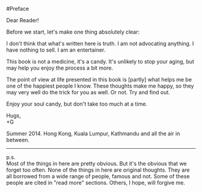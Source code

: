 #Preface

Dear Reader!

Before we start, let's make one thing absolutely clear:

I don't think that what's written here is truth. I am not advocating anything. I have nothing to sell. I am an entertainer.

This book is not a medicine, it's a candy. It's unlikely to stop your aging, but may help you enjoy the process a bit more.

The point of view at life presented in this book is [partly] what helps me be one of the happiest people I know. These thoughts make me happy, so they may very well do the trick for you as well. Or not. Try and find out.

Enjoy your soul candy, but don't take too much at a time.

Hugs,  
+G

Summer 2014. Hong Kong, Kuala Lumpur, Kathmandu and all the air in between.

* * *
p.s.  
Most of the things in here are pretty obvious. But it's the obvious that we forget too often. None of the things in here are original thoughts. They are all borrowed from a wide range of people, famous and not. Some of these people are cited in "read more" sections. Others, I hope, will forgive me.
